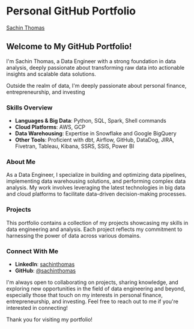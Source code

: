 # Personal GitHub Portfolio
[Sachin Thomas](https://sachinthomas91.github.io/sachinthomas/)

## Welcome to My GitHub Portfolio!

I'm Sachin Thomas, a Data Engineer with a strong foundation in data analysis, deeply passionate about transforming raw data into actionable insights and scalable data solutions. 

Outside the realm of data, I'm deeply passionate about personal finance, entrepreneurship, and investing

### Skills Overview

- **Languages & Big Data**: Python, SQL, Spark, Shell commands
- **Cloud Platforms**: AWS, GCP
- **Data Warehousing**: Expertise in Snowflake and Google BigQuery
- **Other Tools**: Proficient with dbt, Airflow, GitHub, DataDog, JIRA, Fivetran, Tableau, Kibana, SSRS, SSIS, Power BI

### About Me

As a Data Engineer, I specialize in building and optimizing data pipelines, implementing data warehousing solutions, and performing complex data analysis. My work involves leveraging the latest technologies in big data and cloud platforms to facilitate data-driven decision-making processes. 

### Projects

This portfolio contains a collection of my projects showcasing my skills in data engineering and analysis. Each project reflects my commitment to harnessing the power of data across various domains.

### Connect With Me

- **LinkedIn**: [sachinthomas](https://www.linkedin.com/in/sachinthomas91)
- **GitHub**: [@sachinthomas](https://github.com/sachinthomas) 

I'm always open to collaborating on projects, sharing knowledge, and exploring new opportunities in the field of data engineering and beyond, especially those that touch on my interests in personal finance, entrepreneurship, and investing. Feel free to reach out to me if you're interested in connecting!

Thank you for visiting my portfolio!
